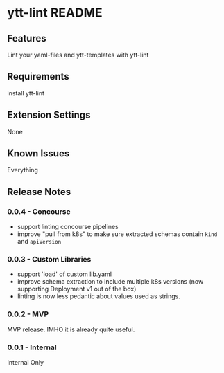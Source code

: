 # ytt-lint README

## Features

Lint your yaml-files and ytt-templates with ytt-lint

## Requirements

install ytt-lint

## Extension Settings

None

<!--

* `myExtension.enable`: enable/disable this extension
* `myExtension.thing`: set to `blah` to do something
-->

## Known Issues

Everything

## Release Notes

### 0.0.4 - Concourse

- support linting concourse pipelines
- improve "pull from k8s" to make sure extracted schemas contain `kind` and `apiVersion`

### 0.0.3 - Custom Libraries

- support 'load' of custom lib.yaml
- improve schema extraction to include multiple k8s versions (now supporting Deployment v1 out of the box)
- linting is now less pedantic about values used as strings.

### 0.0.2 - MVP

MVP release. IMHO it is already quite useful.

### 0.0.1 - Internal

Internal Only
